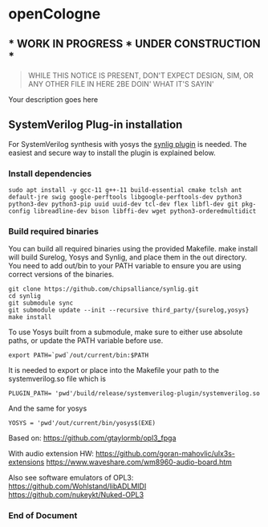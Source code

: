 # openCologne
## * WORK IN PROGRESS * UNDER CONSTRUCTION *
> WHILE THIS NOTICE IS PRESENT, DON'T EXPECT DESIGN, SIM, OR ANY OTHER FILE IN HERE 2BE DOIN' WHAT IT'S SAYIN'

Your description goes here
## SystemVerilog Plug-in installation

For SystemVerilog synthesis with yosys the [synlig plugin](https://github.com/chipsalliance/synlig) is needed.
The easiest and secure way to install the plugin is explained below.
### Install dependencies
```
sudo apt install -y gcc-11 g++-11 build-essential cmake tclsh ant default-jre swig google-perftools libgoogle-perftools-dev python3 python3-dev python3-pip uuid uuid-dev tcl-dev flex libfl-dev git pkg-config libreadline-dev bison libffi-dev wget python3-orderedmultidict
```

### Build required binaries
You can build all required binaries using the provided Makefile. make install will build Surelog, Yosys and Synlig, and place them in the out directory. You need to add out/bin to your PATH variable to ensure you are using correct versions of the binaries.

```
git clone https://github.com/chipsalliance/synlig.git
cd synlig
git submodule sync
git submodule update --init --recursive third_party/{surelog,yosys}
make install 
```
To use Yosys built from a submodule, make sure to either use absolute paths, or update the PATH variable before use.
```
export PATH=`pwd`/out/current/bin:$PATH
```

It is needed to export or place into the Makefile your path to the systemverilog.so file which is
```
PLUGIN_PATH= 'pwd'/build/release/systemverilog-plugin/systemverilog.so
```
And the same for yosys
```
YOSYS = 'pwd'/out/current/bin/yosys$(EXE)
```


Based on:
   https://github.com/gtaylormb/opl3_fpga

With audio extension HW:
   https://github.com/goran-mahovlic/ulx3s-extensions
   https://www.waveshare.com/wm8960-audio-board.htm
   
Also see software emulators of OPL3:
   https://github.com/Wohlstand/libADLMIDI
   https://github.com/nukeykt/Nuked-OPL3
   
**<h3>  End of Document </h3>** 
